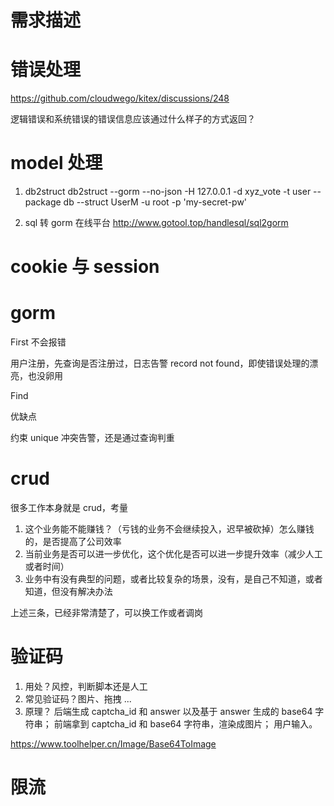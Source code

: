 


# 需求描述



# 错误处理
https://github.com/cloudwego/kitex/discussions/248

逻辑错误和系统错误的错误信息应该通过什么样子的方式返回？



# model 处理
1. db2struct
db2struct --gorm --no-json -H 127.0.0.1 -d xyz_vote -t user --package db --struct UserM -u root -p 'my-secret-pw'

2. sql 转 gorm 在线平台
http://www.gotool.top/handlesql/sql2gorm



# cookie 与 session


# gorm

First 不会报错

用户注册，先查询是否注册过，日志告警 record not found，即使错误处理的漂亮，也没卵用

Find 

优缺点


约束 unique 冲突告警，还是通过查询判重


# crud

很多工作本身就是 crud，考量
1. 这个业务能不能赚钱？（亏钱的业务不会继续投入，迟早被砍掉）怎么赚钱的，是否提高了公司效率
2. 当前业务是否可以进一步优化，这个优化是否可以进一步提升效率（减少人工或者时间）
3. 业务中有没有典型的问题，或者比较复杂的场景，没有，是自己不知道，或者知道，但没有解决办法

上述三条，已经非常清楚了，可以换工作或者调岗



# 验证码

1. 用处？风控，判断脚本还是人工
2. 常见验证码？图片、拖拽 ...
3. 原理？
后端生成 captcha_id 和 answer 以及基于 answer 生成的 base64 字符串；
前端拿到 captcha_id 和 base64 字符串，渲染成图片；
用户输入。


https://www.toolhelper.cn/Image/Base64ToImage



# 限流

